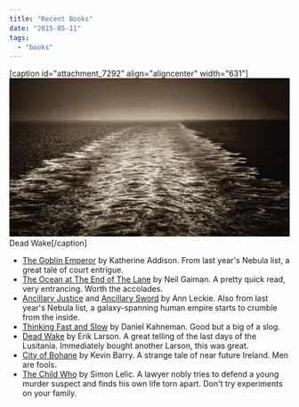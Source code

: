 ```yaml
---
title: "Recent Books"
date: "2015-05-11"
tags: 
  - "books"
---
```


\[caption id="attachment\_7292" align="aligncenter" width="631"\][![cover image](images/deadwake-1024x576.jpg)](http://theludwigs.com/wp-content/uploads/2015/05/deadwake.jpg) Dead Wake\[/caption\]

- [The Goblin Emperor](http://www.amazon.com/Goblin-Emperor-Katherine-Addison/dp/0765365685) by Katherine Addison. From last year's Nebula list, a great tale of court entrigue.
- [The Ocean at The End of The Lane](http://www.amazon.com/Ocean-End-Lane-Novel/dp/0062255665) by Neil Gaiman. A pretty quick read, very entrancing. Worth the accolades.
- [Ancillary Justice](http://www.amazon.com/Ancillary-Justice-Imperial-Radch-Leckie/dp/031624662X) and [Ancillary Sword](http://www.amazon.com/Ancillary-Sword-Imperial-Radch-Leckie/dp/0316246654) by Ann Leckie. Also from last year's Nebula list, a galaxy-spanning human empire starts to crumble from the inside.
- [Thinking Fast and Slow](http://www.amazon.com/Thinking-Fast-Slow-Daniel-Kahneman/dp/0374533555) by Daniel Kahneman. Good but a big of a slog.
- [Dead Wake](http://www.amazon.com/Dead-Wake-Last-Crossing-Lusitania/dp/0307408868) by Erik Larson. A great telling of the last days of the Lusitania. Immediately bought another Larson, this was great.
- [City of Bohane](http://www.amazon.com/City-Bohane-Novel-Kevin-Barry/dp/155597645X) by Kevin Barry. A strange tale of near future Ireland. Men are fools.
- [The Child Who](http://www.amazon.com/Child-Who-Novel-Simon-Lelic/dp/0143120913) by Simon Lelic. A lawyer nobly tries to defend a young murder suspect and finds his own life torn apart. Don't try experiments on your family.
